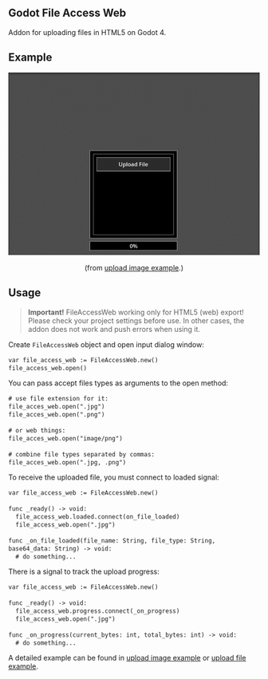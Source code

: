 ## Godot File Access Web
Addon for uploading files in HTML5 on Godot 4.

## Example
<p align="center">
  <img width="600" src="docs/example.gif" alt="Example">
</p>

<p align="center">
  (from <a href="/addons/FileAccessWeb/examples/upload_image_example.gd">upload image example</a>.)
</p>

## Usage

> **Important!** FileAccessWeb working only for HTML5 (web) export! Please check your project settings before use. In other cases, the addon does not work and push errors when using it.

Create `FileAccessWeb` object and open input dialog window:

```gdscript
var file_access_web := FileAccessWeb.new()
file_access_web.open()
```

You can pass accept files types as arguments to the open method:

```gdscript
# use file extension for it:
file_acces_web.open(".jpg")
file_acces_web.open(".png")

# or web things:
file_acces_web.open("image/png")

# combine file types separated by commas:
file_acces_web.open(".jpg, .png")
```

To receive the uploaded file, you must connect to loaded signal:

```gdscript
var file_access_web := FileAccessWeb.new()

func _ready() -> void:
  file_access_web.loaded.connect(on_file_loaded)
  file_access_web.open(".jpg")

func _on_file_loaded(file_name: String, file_type: String, base64_data: String) -> void:
  # do something...
```

There is a signal to track the upload progress:

```gdscript
var file_access_web := FileAccessWeb.new()

func _ready() -> void:
  file_access_web.progress.connect(_on_progress)
  file_access_web.open(".jpg")

func _on_progress(current_bytes: int, total_bytes: int) -> void:
  # do something...
```

A detailed example can be found in [upload image example](/addons/FileAccessWeb/examples/upload_image_example.gd) or [upload file example](/addons/FileAccessWeb/examples/upload_file_example.gd).
